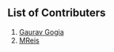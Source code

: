 ## List of Contributers
1. [Gaurav Gogia](https://github.com/DesmondANIMUS)
2. [MReis](https://github.com/MReis89)

